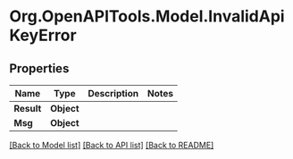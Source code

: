 # Org.OpenAPITools.Model.InvalidApiKeyError

## Properties

Name | Type | Description | Notes
------------ | ------------- | ------------- | -------------
**Result** | **Object** |  | 
**Msg** | **Object** |  | 

[[Back to Model list]](../README.md#documentation-for-models) [[Back to API list]](../README.md#documentation-for-api-endpoints) [[Back to README]](../README.md)

